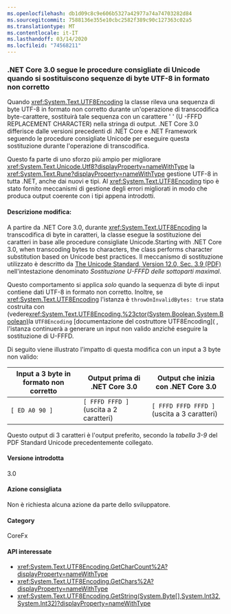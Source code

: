 ```yaml
---
ms.openlocfilehash: db1d09c8c9e606b5327a42977a74a74703282d84
ms.sourcegitcommit: 7588136e355e10cbc2582f389c90c127363c02a5
ms.translationtype: MT
ms.contentlocale: it-IT
ms.lasthandoff: 03/14/2020
ms.locfileid: "74568211"
---
```

### <a name="net-core-30-follows-unicode-best-practices-when-replacing-ill-formed-utf-8-byte-sequences"></a>.NET Core 3.0 segue le procedure consigliate di Unicode quando si sostituiscono sequenze di byte UTF-8 in formato non corretto

Quando <xref:System.Text.UTF8Encoding> la classe rileva una sequenza di byte UTF-8 in formato non corretto durante un'operazione di transcodifica byte-carattere, sostituirà tale sequenza con un carattere ' ' (U -FFFD REPLACEMENT CHARACTER) nella stringa di output. .NET Core 3.0 differisce dalle versioni precedenti di .NET Core e .NET Framework seguendo le procedure consigliate Unicode per eseguire questa sostituzione durante l'operazione di transcodifica.

Questo fa parte di uno sforzo più ampio per migliorare <xref:System.Text.Unicode.Utf8?displayProperty=nameWithType> la <xref:System.Text.Rune?displayProperty=nameWithType> gestione UTF-8 in tutta .NET, anche dai nuovi e tipi. Al <xref:System.Text.UTF8Encoding> tipo è stato fornito meccanismi di gestione degli errori migliorati in modo che produca output coerente con i tipi appena introdotti.

#### <a name="change-description"></a>Descrizione modifica:

A partire da .NET Core 3.0, durante <xref:System.Text.UTF8Encoding> la transcodifica di byte in caratteri, la classe esegue la sostituzione dei caratteri in base alle procedure consigliate Unicode.Starting with .NET Core 3.0, when transcoding bytes to characters, the class performs character substitution based on Unicode best practices. Il meccanismo di sostituzione utilizzato è descritto da [The Unicode Standard, Version 12.0, Sec. 3.9 (PDF)](https://www.unicode.org/versions/Unicode12.0.0/ch03.pdf) nell'intestazione denominato _Sostituzione U-FFFD delle sottoparti maximal_.

Questo comportamento si applica _solo_ quando la sequenza di byte di input contiene dati UTF-8 in formato non corretto. Inoltre, se <xref:System.Text.UTF8Encoding> l'istanza è `throwOnInvalidBytes: true` stata costruita con (vedere<xref:System.Text.UTF8Encoding.%23ctor(System.Boolean,System.Boolean)>la `UTF8Encoding` [documentazione del costruttore UTF8Encoding]( , l'istanza continuerà a generare un input non valido anziché eseguire la sostituzione di U-FFFD.

Di seguito viene illustrato l'impatto di questa modifica con un input a 3 byte non valido:

|Input a 3 byte in formato non corretto|Output prima di .NET Core 3.0|Output che inizia con .NET Core 3.0|
|---|---|---|
| `[ ED A0 90 ]` | `[ FFFD FFFD ]`(uscita a 2 caratteri)| `[ FFFD FFFD FFFD ]`(uscita a 3 caratteri)|

Questo output di 3 caratteri è l'output preferito, secondo la _tabella 3-9_ del PDF Standard Unicode precedentemente collegato.

#### <a name="version-introduced"></a>Versione introdotta

3.0

#### <a name="recommended-action"></a>Azione consigliata

Non è richiesta alcuna azione da parte dello sviluppatore.

#### <a name="category"></a>Category

CoreFx

#### <a name="affected-apis"></a>API interessate

- <xref:System.Text.UTF8Encoding.GetCharCount%2A?displayProperty=nameWithType>
- <xref:System.Text.UTF8Encoding.GetChars%2A?displayProperty=nameWithType>
- <xref:System.Text.UTF8Encoding.GetString(System.Byte[],System.Int32,System.Int32)?displayProperty=nameWithType>

<!--

### Affected APIs

- `Overload:System.Text.UTF8Encoding.GetCharCount`
- `Overload:System.Text.UTF8Encoding.GetChars`
- `M:System.Text.UTF8Encoding.GetString(System.Byte[],System.Int32,System.Int32)`

-->
